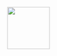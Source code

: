 <div id="header" align="center">
  <img src="[https://giphy.com/clips/studiosoriginals-encouragement-6VWV6hlPHmT6qGjofp" width="100](https://img.shields.io/badge/LinkedIn-blue?logo=linkedin&logoColor=white)"/>
</div>
